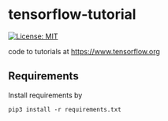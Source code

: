 # tensorflow-tutorial
[![License: MIT](https://img.shields.io/badge/License-MIT-yellow.svg)](./LICENSE)

code to tutorials at https://www.tensorflow.org

Requirements
------------

Install requirements by
```
pip3 install -r requirements.txt
```
